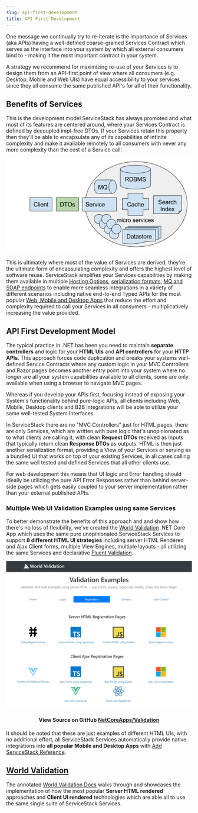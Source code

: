 ```yaml
---
slug: api-first-development
title: API First Development
---
```


One message we continually try to re-iterate is the importance of Services (aka APIs) having a well-defined coarse-grained Services Contract 
which serves as the interface into your system by which all external consumers bind to - making it the most important contract in your system.

A strategy we recommend for maximizing re-use of your Services is to design them from an API-first point of view where all consumers 
(e.g. Desktop, Mobile and Web UIs) have equal accessibility to your services since they all consume the same published API's for all of 
their functionality.

## Benefits of Services

This is the development model ServiceStack has always promoted and what most of its features are centered around, where your Services Contract is 
defined by decoupled impl-free DTOs. If your Services retain this property then they'll be able to encapsulate any of its capabilities of 
infinite complexity and make it available remotely to all consumers with never any more complexity than the cost of a Service call:

![](/img/pages/dtos-role.png)

This is ultimately where most of the value of Services are derived, they're the ultimate form of encapsulating complexity and offers the highest level 
of software reuse. ServiceStack amplifies your Services capabilities by making them available in multiple [Hosting Options](/why-servicestack#multiple-hosting-options), 
[serialization formats](/why-servicestack#multiple-pluggable-formats), [MQ and SOAP endpoints](/why-servicestack#multiple-endpoints) to
enable more seamless integrations in a variety of different scenarios including native end-to-end Typed APIs for the most popular 
[Web, Mobile and Desktop Apps](/why-servicestack#multiple-clients) that reduce the effort and complexity required to call your Services 
in all consumers - multiplicatively increasing the value provided.

## API First Development Model

The typical practice in .NET has been you need to maintain **separate controllers** and logic for your **HTML UIs** and **API controllers** 
for your **HTTP APIs**. This approach forces code duplication and breaks your systems well-defined Service Contracts where any custom
logic in your MVC Controllers and Razor pages becomes another entry point into your system where no longer are all your system capabilities available 
to all clients, some are only available when using a browser to navigate MVC pages.

Whereas if you develop your APIs first, focusing instead of exposing your System's functionality behind pure-logic APIs, all clients 
including Web, Mobile, Desktop clients and B2B integrations will be able to utilize your same well-tested System Interfaces.

In ServiceStack there are no "MVC Controllers" just for HTML pages, there are only Services, which are written with pure logic that's unopinionated 
as to what clients are calling it, with clean **Request DTOs** received as Inputs that typically return clean **Response DTOs** as outputs. 
HTML is then just another serialization format, providing a View of your Services or serving as a bundled UI that works on top of your 
existing Services, in all cases calling the same well tested and defined Services that all other clients use.

For web development this means that UI logic and Error handling should ideally be utilizing the pure API Error Responses rather than behind 
server-side pages which gets easily coupled to your server implementation rather than your external published APIs. 

### Multiple Web UI Validation Examples using same Services

To better demonstrate the benefits of this approach and and show how there's no loss of flexibility, we've created the 
[World Validation](https://github.com/NetCoreApps/Validation) .NET Core App which uses the same pure unopinionated ServiceStack Services to support 
**8 different HTML UI strategies** including server HTML Rendered and Ajax Client forms, multiple View Engines, multiple layouts - all utilizing 
the same Services and declarative [Fluent Validation](/validation).

[![](https://raw.githubusercontent.com/ServiceStack/Assets/master/img/apps/Validation/home.png)](https://github.com/NetCoreApps/Validation)

<h4 align="center">View Source on GitHub <a href="https://github.com/NetCoreApps/Validation">NetCoreApps/Validation</a></h4>

It should be noted that these are just examples of different HTML UIs, with no additional effort, all ServiceStack Services automatically
provide native integrations into **all popular Mobile and Desktop Apps** with [Add ServiceStack Reference](/add-servicestack-reference). 

## [World Validation](/world-validation)

The annotated [World Validation Docs](/world-validation) walks through and showcases the implementation of how the most popular **Server HTML rendered**
approaches and **Client UI rendered** technologies which are able all to use the same single suite of ServiceStack Services.

